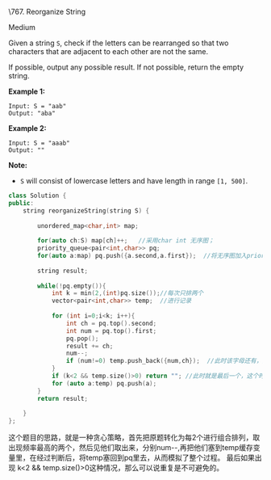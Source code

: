 \767. Reorganize String

Medium

Given a string `S`, check if the letters can be rearranged so that two characters that are adjacent to each other are not the same.

If possible, output any possible result. If not possible, return the empty string.

**Example 1:**

```
Input: S = "aab"
Output: "aba"
```

**Example 2:**

```
Input: S = "aaab"
Output: ""
```

**Note:**

- `S` will consist of lowercase letters and have length in range `[1, 500]`.

```cpp
class Solution {
public:
    string reorganizeString(string S) {
        
        unordered_map<char,int> map;
        
        for(auto ch:S) map[ch]++;   //采用char int 无序图；
        priority_queue<pair<int,char>> pq;   
        for(auto a:map) pq.push({a.second,a.first});  //将无序图加入priority_queue，从而得到排序 
        
        string result;
        
        while(!pq.empty()){
            int k = min(2,(int)pq.size());//每次只排两个 
            vector<pair<int,char>> temp;  //进行记录
            
            for (int i=0;i<k; i++){
                int ch = pq.top().second;
                int num = pq.top().first;
                pq.pop();
                result += ch;
                num--;
                if (num!=0) temp.push_back({num,ch});  //此时该字母还有，则准备把他塞入pq
            }
            if (k<2 && temp.size()>0) return ""; //此时就是最后一个，这个时候如果他还是temp里有货，那么重复是无法避免的；
            for (auto a:temp) pq.push(a);
        }
        return result;
 
    }
};

```



这个题目的思路，就是一种贪心策略，首先把原题转化为每2个进行组合排列，取出现频率最高的两个，然后见他们取出来，分别num--,再把他们塞到temp缓存变量里，在经过判断后，将temp塞回到pq里去，从而模拟了整个过程。 最后如果出现 k<2 && temp.size()>0这种情况，那么可以说重复是不可避免的。